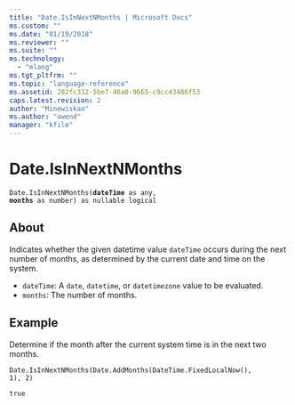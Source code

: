 ```yaml
---
title: "Date.IsInNextNMonths | Microsoft Docs"
ms.custom: ""
ms.date: "01/19/2018"
ms.reviewer: ""
ms.suite: ""
ms.technology: 
  - "mlang"
ms.tgt_pltfrm: ""
ms.topic: "language-reference"
ms.assetid: 282fc312-5be7-46a0-9665-c9cc43486f53
caps.latest.revision: 2
author: "Minewiskan"
ms.author: "owend"
manager: "kfile"
---
```

# Date.IsInNextNMonths
<code>Date.IsInNextNMonths(**dateTime** as any, **months** as number) as nullable logical</code>
## About
Indicates whether the given datetime value <code>dateTime</code> occurs during the next number of months, as determined by the current date and time on the system. 
- <code>dateTime</code>: A <code>date</code>, <code>datetime</code>, or <code>datetimezone</code> value to be evaluated. 
- <code>months</code>: The number of months.

## Example 
Determine if the month after the current system time is in the next two months.

<code>Date.IsInNextNMonths(Date.AddMonths(DateTime.FixedLocalNow(), 1), 2)</code>

<code>true</code>

